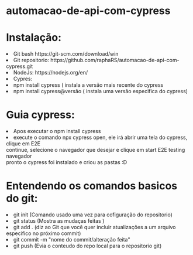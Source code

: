 # automacao-de-api-com-cypress

# Instalação:
<li>Git bash https://git-scm.com/download/win</li> 
<li>Git repositorio: https://github.com/raphaRS/automacao-de-api-com-cypress.git</li>
<li>NodeJs: https://nodejs.org/en/</li>
<li>Cypres:</li>
	<li>npm install cypress ( instala a versão mais recente do cypress
	<li>npm install cypress@versão ( instala uma versão especifica do cypress)

# Guia cypress:
 <li>Apos executar o npm install cypress
 <li>execute o comando npx cypress open, ele irá abrir uma tela do cypress, clique em E2E<br>
 continue, selecione o navegador que desejar e clique em start E2E  testing navegador<br>
 pronto o cypress foi instalado e criou as pastas :D

# Entendendo os comandos basicos do git:
<li>git init (Comando usado uma vez para cofiguração do repositorio)
<li>git status (Mostra as mudaças feitas )
<li>git add . (diz ao Git que você quer incluir atualizações a um arquivo específico no próximo commit)
<li>git commit -m "nome do commit/alteração feita"
<li>git push (Evia o conteudo do repo local para o repositorio git)
